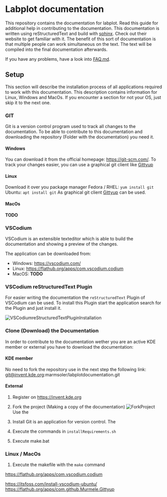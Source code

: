 # Labplot documentation

This repository contains the documentation for labplot. Read this guide for additional help in contributing to the documentation. This documentation is written using reStructuredText and build with [sphinx](https://www.sphinx-doc.org/en/master/#get-started). Check out their website to get familiar with it. The benefit of this sort of documentation is that multiple people can work simultaneous on the text. The text will be compiled into the final documentation afterwards.

If you have any problems, have a look into [FAQ.md](FAQ.md).

## Setup
This section will describe the installation process of all applications required to work with this documentation. This description contains information for Linux, Windows and MacOs. If you encounter a section for not your OS, just skip it to the next one.

### GIT
Git is a version control program used to track all changes to the documentation. To be able to contribute to this documentation and downloading the repository (Folder with the documentation) you need it.

#### Windows
You can download it from the official homepage: https://git-scm.com/. To track your changes easier, you can use a graphical git client like [Gittyup](https://murmele.github.io/Gittyup/)

#### Linux
Download it over you package manager
Fedora / RHEL: `yum install git`
Ubuntu: `apt install git`
As graphical git client [Gittyup](https://flathub.org/apps/com.github.Murmele.Gittyup) can be used.

#### MacOs
**TODO**

### VSCodium
VSCodium is an extensible texteditor which is able to build the documentation and showing a preview of the changes.

The application can be downloaded from:
- Windows: https://vscodium.com/
- Linux: https://flathub.org/apps/com.vscodium.codium
- MacOS: **TODO**

### VSCodium reStructuredText Plugin
For easier writing the documentation the `reStructuredText` Plugin of VSCodium can be used. To install this Plugin start the application search for the Plugin and just install it.

![VSCodiumreStructuredTextPluginInstallation](https://invent.kde.org/marmsoler/labplotdocumentation/-/raw/master/VSCodeRestructuredTextPlugin.png?ref_type=heads)

### Clone (Download) the Documentation

In order to contribute to the documentation wether you are an active KDE member or external you have to download the documentation:
#### KDE member
No need to fork the repository use in the next step the following link: git@invent.kde.org:marmsoler/labplotdocumentation.git

#### External
1) Register on https://invent.kde.org
2) Fork the project (Making a copy of the documentation)
![ForkProject](https://invent.kde.org/marmsoler/labplotdocumentation/-/raw/master/ForkProject.png?ref_type=heads)
Use the 














1) Install 
   Git is an application for version control. The 

1) Execute the commands in `installRequirements.sh`
2) Execute make.bat

### Linux / MacOs
1) Execute the makefile with the `make` command

https://flathub.org/apps/com.vscodium.codium

https://itsfoss.com/install-vscodium-ubuntu/
https://flathub.org/apps/com.github.Murmele.Gittyup
